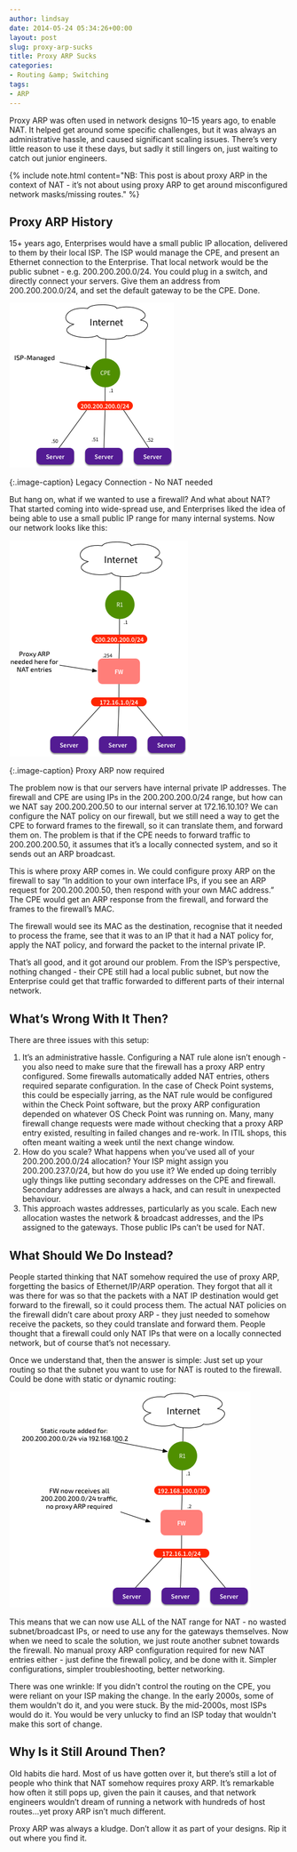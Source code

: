 ```yaml
---
author: lindsay
date: 2014-05-24 05:34:26+00:00
layout: post
slug: proxy-arp-sucks
title: Proxy ARP Sucks
categories:
- Routing &amp; Switching
tags:
- ARP
---
```


Proxy ARP was often used in network designs 10–15 years ago, to enable NAT. It helped get around some specific challenges, but it was always an administrative hassle, and caused significant scaling issues. There’s very little reason to use it these days, but sadly it still lingers on, just waiting to catch out junior engineers.

{% include note.html content="NB: This post is about proxy ARP in the context of NAT - it’s not about using proxy ARP to get around misconfigured network masks/missing routes." %}

## Proxy ARP History

15+ years ago, Enterprises would have a small public IP allocation, delivered to them by their local ISP. The ISP would manage the CPE, and present an Ethernet connection to the Enterprise. That local network would be the public subnet - e.g. 200.200.200.0/24. You could plug in a switch, and directly connect your servers. Give them an address from 200.200.200.0/24, and set the default gateway to be the CPE. Done.

[![Legacy Connection - No NAT needed](/assets/2014/05/Legacy-ISP-Connection.png)](/assets/2014/05/Legacy-ISP-Connection.png)

{:.image-caption}
Legacy Connection - No NAT needed

But hang on, what if we wanted to use a firewall? And what about NAT? That started coming into wide-spread use, and Enterprises liked the idea of being able to use a small public IP range for many internal systems. Now our network looks like this:

[![Proxy ARP now required](/assets/2014/05/Proxy-ARP-Required.png)](/assets/2014/05/Proxy-ARP-Required.png)

{:.image-caption}
Proxy ARP now required

The problem now is that our servers have internal private IP addresses. The firewall and CPE are using IPs in the 200.200.200.0/24 range, but how can we NAT say 200.200.200.50 to our internal server at 172.16.10.10? We can configure the NAT policy on our firewall, but we still need a way to get the CPE to forward frames to the firewall, so it can translate them, and forward them on. The problem is that if the CPE needs to forward traffic to 200.200.200.50, it assumes that it’s a locally connected system, and so it sends out an ARP broadcast.

This is where proxy ARP comes in. We could configure proxy ARP on the firewall to say “In addition to your own interface IPs, if you see an ARP request for 200.200.200.50, then respond with your own MAC address.” The CPE would get an ARP response from the firewall, and forward the frames to the firewall’s MAC.

The firewall would see its MAC as the destination, recognise that it needed to process the frame, see that it was to an IP that it had a NAT policy for, apply the NAT policy, and forward the packet to the internal private IP.

That’s all good, and it got around our problem. From the ISP’s perspective, nothing changed - their CPE still had a local public subnet, but now the Enterprise could get that traffic forwarded to different parts of their internal network.

## What’s Wrong With It Then?

There are three issues with this setup:

1. It’s an administrative hassle. Configuring a NAT rule alone isn’t enough - you also need to make sure that the firewall has a proxy ARP entry configured. Some firewalls automatically added NAT entries, others required separate configuration. In the case of Check Point systems, this could be especially jarring, as the NAT rule would be configured within the Check Point software, but the proxy ARP configuration depended on whatever OS Check Point was running on. Many, many firewall change requests were made without checking that a proxy ARP entry existed, resulting in failed changes and re-work. In ITIL shops, this often meant waiting a week until the next change window.
2. How do you scale? What happens when you’ve used all of your 200.200.200.0/24 allocation? Your ISP might assign you 200.200.237.0/24, but how do you use it? We ended up doing terribly ugly things like putting secondary addresses on the CPE and firewall. Secondary addresses are always a hack, and can result in unexpected behaviour.
3. This approach wastes addresses, particularly as you scale. Each new allocation wastes the network & broadcast addresses, and the IPs assigned to the gateways. Those public IPs can’t be used for NAT.

## What Should We Do Instead?

People started thinking that NAT somehow required the use of proxy ARP, forgetting the basics of Ethernet/IP/ARP operation. They forgot that all it was there for was so that the packets with a NAT IP destination would get forward to the firewall, so it could process them. The actual NAT policies on the firewall didn’t care about proxy ARP - they just needed to somehow receive the packets, so they could translate and forward them. People thought that a firewall could only NAT IPs that were on a locally connected network, but of course that’s not necessary.

Once we understand that, then the answer is simple: Just set up your routing so that the subnet you want to use for NAT is routed to the firewall. Could be done with static or dynamic routing:

[![No Proxy ARP Required](/assets/2014/05/No-Proxy-ARP-Required.png)](/assets/2014/05/No-Proxy-ARP-Required.png)

This means that we can now use ALL of the NAT range for NAT - no wasted subnet/broadcast IPs, or need to use any for the gateways themselves. Now when we need to scale the solution, we just route another subnet towards the firewall. No manual proxy ARP configuration required for new NAT entries either - just define the firewall policy, and be done with it. Simpler configurations, simpler troubleshooting, better networking.

There was one wrinkle: If you didn't control the routing on the CPE, you were reliant on your ISP making the change. In the early 2000s, some of them wouldn't do it, and you were stuck. By the mid-2000s, most ISPs would do it. You would be very unlucky to find an ISP today that wouldn't make this sort of change.

## Why Is it Still Around Then?

Old habits die hard. Most of us have gotten over it, but there’s still a lot of people who think that NAT somehow requires proxy ARP. It’s remarkable how often it still pops up, given the pain it causes, and that network engineers wouldn’t dream of running a network with hundreds of host routes…yet proxy ARP isn’t much different.

Proxy ARP was always a kludge. Don’t allow it as part of your designs. Rip it out where you find it.
